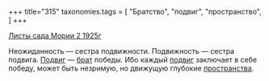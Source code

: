 +++
title="315"
taxonomies.tags = [
 "Братство",
 "подвиг",
 "пространство",
]
+++

[Листы сада Мории 2 1925г](/agni/1925)

Неожиданность — сестра подвижности. Подвижность — сестра подвига. [Подвиг](/tags/подвиг) — [брат](/tags/Братство) победы. Ибо каждый [подвиг](/tags/подвиг) заключает в себе победу, может быть незримую, но движущую глубокие [пространства](/tags/пространство).   

